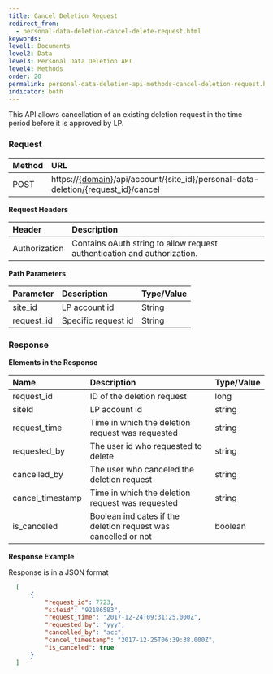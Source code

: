 ```yaml
---
title: Cancel Deletion Request
redirect_from:
  - personal-data-deletion-cancel-delete-request.html
keywords:
level1: Documents
level2: Data 
level3: Personal Data Deletion API
level4: Methods
order: 20
permalink: personal-data-deletion-api-methods-cancel-deletion-request.html
indicator: both
---
```


This API allows cancellation of an existing deletion request in the time period before it is approved by LP.

### Request

 |Method|      URL|
 |:--------  |:---  |
 |POST|  https://[{domain}](/agent-domain-domain-api.html)/api/account/{site_id}/personal-data-deletion/{request_id}/cancel |

**Request Headers**

 |Header         |Description  |
 |:------|        :--------  |
 |Authorization|  Contains oAuth string to allow request authentication and authorization.  |

 **Path Parameters**

  |Parameter|  Description|  Type/Value |
  |:------    |:--------    |:--------|
  |site_id|  LP account id|   String |
  |request_id  |Specific request id   |String|

### Response

  **Elements in the Response**

  |Name                 | Description                                                                    | Type/Value
  |:------------------- | :----------------------------------------------------------------------------- | :---------
  |request_id           | ID of the deletion request                                     | long
  |siteId               | LP account id                                  | string
  |request_time         | Time in which the deletion request was requested                                | string
  |requested_by         | The user id who requested to delete     | string
  |cancelled_by         | The user who canceled the deletion request                                | string
  |cancel_timestamp     | Time in which the deletion request was requested                                | string
  |is_canceled          | Boolean indicates if the deletion request was cancelled or not     | boolean


  **Response Example**

  Response is in a JSON format

```json
  [
      {
          "request_id": 7723,
          "siteid": "92186583",
          "request_time": "2017-12-24T09:31:25.000Z",
          "requested_by": "yyy",
          "cancelled_by": "acc",
          "cancel_timestamp": "2017-12-25T06:39:38.000Z",
          "is_canceled": true
      }
  ]
```
